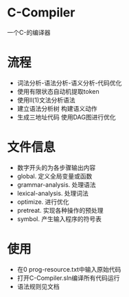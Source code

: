 # C-Compiler
一个C-的编译器

# 流程
* 词法分析-语法分析-语义分析-代码优化
* 使用有限状态自动机提取token
* 使用ll(1)文法分析语法
* 建立语法分析树 构建语义动作
* 生成三地址代码 使用DAG图进行优化

# 文件信息
* 数字开头的为各步骤输出内容
* global. 定义全局变量或函数
* grammar-analysis. 处理语法
* lexical-analysis. 处理词法
* optimize. 进行优化
* pretreat. 实现各种操作的预处理
* symbol. 产生输入程序的符号表

# 使用
* 在0 prog-resource.txt中输入原始代码
* 打开C-Compiler.sln编译所有代码运行
* 语法规则见文档
